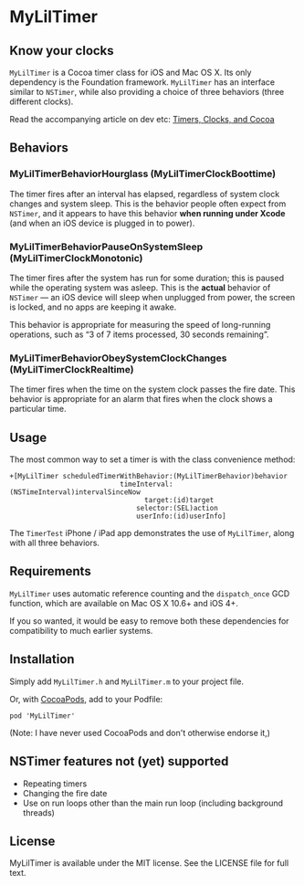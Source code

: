 # MyLilTimer

## Know your clocks

`MyLilTimer` is a Cocoa timer class for iOS and Mac OS X. Its only dependency is the Foundation framework. `MyLilTimer` has an interface similar to `NSTimer`, while also providing a choice of three behaviors (three different clocks).

Read the accompanying article on dev etc: [Timers, Clocks, and Cocoa](http://devetc.org/code/2014/01/21/timers-clocks-and-cocoa.html)

## Behaviors

### MyLilTimerBehaviorHourglass (MyLilTimerClockBoottime)

The timer fires after an interval has elapsed, regardless of system clock changes and system sleep. This is the behavior people often expect from `NSTimer`, and it appears to have this behavior **when running under Xcode** (and when an iOS device is plugged in to power).

### MyLilTimerBehaviorPauseOnSystemSleep (MyLilTimerClockMonotonic)

The timer fires after the system has run for some duration; this is paused while the operating system was asleep. This is the **actual** behavior of `NSTimer` — an iOS device will sleep when unplugged from power, the screen is locked, and no apps are keeping it awake.

This behavior is appropriate for measuring the speed of long-running operations, such as “3 of 7 items processed, 30 seconds remaining”.

### MyLilTimerBehaviorObeySystemClockChanges (MyLilTimerClockRealtime)

The timer fires when the time on the system clock passes the fire date. This behavior is appropriate for an alarm that fires when the clock shows a particular time.


## Usage

The most common way to set a timer is with the class convenience method:

    +[MyLilTimer scheduledTimerWithBehavior:(MyLilTimerBehavior)behavior
                               timeInterval:(NSTimeInterval)intervalSinceNow
                                     target:(id)target
                                   selector:(SEL)action
                                   userInfo:(id)userInfo]

The `TimerTest` iPhone / iPad app demonstrates the use of `MyLilTimer`, along with all three behaviors.


## Requirements

`MyLilTimer` uses automatic reference counting and the `dispatch_once` GCD function, which are available on Mac OS X 10.6+ and iOS 4+.

If you so wanted, it would be easy to remove both these dependencies for compatibility to much earlier systems.


## Installation

Simply add `MyLilTimer.h` and `MyLilTimer.m` to your project file.

Or, with [CocoaPods](http://cocoapods.org), add to your Podfile:

    pod 'MyLilTimer'

(Note: I have never used CocoaPods and don't otherwise endorse it,)


## NSTimer features not (yet) supported

- Repeating timers
- Changing the fire date
- Use on run loops other than the main run loop (including background threads)


## License

MyLilTimer is available under the MIT license. See the LICENSE file for full text.
